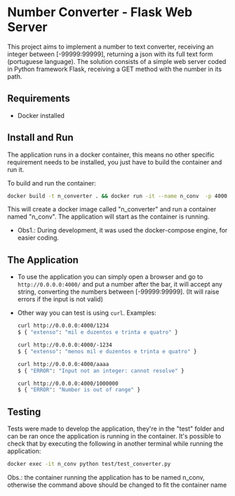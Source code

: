 # Number Converter - Flask Web Server

This project aims to implement a number to text converter, receiving an integer between [-99999:99999], returning a json with its full text form (portuguese language). 
The solution consists of a simple web server coded in Python framework Flask, receiving a GET method with the number in its path.


## Requirements

* Docker installed


## Install and Run

The application runs in a docker container, this means no other specific requirement needs to be installed, you just have to build the container and run it.

To build and run the container:

```sh
docker build -t n_converter . && docker run -it --name n_conv  -p 4000:4000 n_converter
```

This will create a docker image called "n_converter" and run a container named "n_conv". The application will start as the container is running.


* Obs1.: During development, it was used the docker-compose engine, for easier coding.


## The Application

* To use the application you can simply open a browser and go to `http://0.0.0.0:4000/` and put a number after the bar, it will accept any string, converting the numbers between [-99999:99999]. (It will raise errors if the input is not valid)

* Other way you can test is using `curl`. Examples:
    ```sh
    curl http://0.0.0.0:4000/1234
    $ { "extenso": "mil e duzentos e trinta e quatro" }
    ```

    ```sh
    curl http://0.0.0.0:4000/-1234
    $ { "extenso": "menos mil e duzentos e trinta e quatro" }
    ```

    ```sh
    curl http://0.0.0.0:4000/aaaa
    $ { "ERROR": "Input not an integer: cannot resolve" }
    ```

    ```sh
    curl http://0.0.0.0:4000/1000000
    $ { "ERROR": "Number is out of range" }
    ```


## Testing

Tests were made to develop the application, they're in the "test" folder and can be ran once the application is running in the container. 
It's possible to check that by executing the following in another terminal while running the application:

```sh
docker exec -it n_conv python test/test_converter.py
```

Obs.: the container running the application has to be named n_conv, otherwise the command above should be changed to fit the container name

